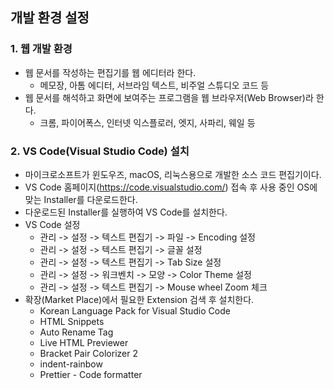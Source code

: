 ## 개발 환경 설정
### 1. 웹 개발 환경
* 웹 문서를 작성하는 편집기를 웹 에디터라 한다.
  * 메모장, 아톰 에디터, 서브라임 텍스트, 비주얼 스튜디오 코드 등
* 웹 문서를 해석하고 화면에 보여주는 프로그램을 웹 브라우저(Web Browser)라 한다.
  * 크롬, 파이어폭스, 인터넷 익스플로러, 엣지, 사파리, 웨일 등
### 2. VS Code(Visual Studio Code) 설치 
* 마이크로소프트가 윈도우즈, macOS, 리눅스용으로 개발한 소스 코드 편집기이다.
* VS Code 홈페이지(https://code.visualstudio.com/) 접속 후 사용 중인 OS에 맞는 Installer를 다운로드한다.
* 다운로드된 Installer를 실행하여 VS Code를 설치한다.
* VS Code 설정
  * 관리 -> 설정 -> 텍스트 편집기 -> 파일 -> Encoding 설정
  * 관리 -> 설정 -> 텍스트 편집기 -> 글꼴 설정
  * 관리 -> 설정 -> 텍스트 편집기 -> Tab Size 설정
  * 관리 -> 설정 -> 워크벤치 -> 모양 -> Color Theme 설정
  * 관리 -> 설정 -> 텍스트 편집기 -> Mouse wheel Zoom 체크
* 확장(Market Place)에서 필요한 Extension 검색 후 설치한다.
  * Korean Language Pack for Visual Studio Code
  * HTML Snippets
  * Auto Rename Tag
  * Live HTML Previewer
  * Bracket Pair Colorizer 2
  * indent-rainbow
  * Prettier - Code formatter
